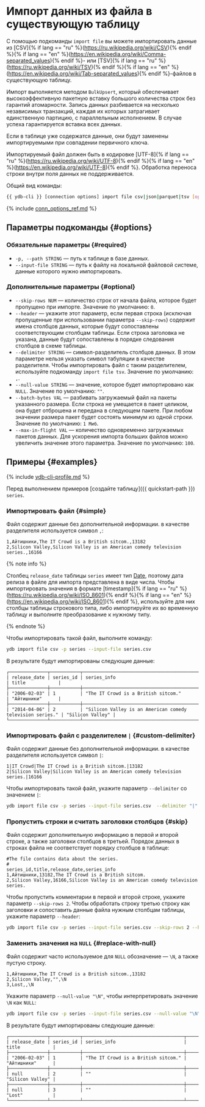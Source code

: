 # Импорт данных из файла в существующую таблицу

С помощью подкоманды `import file` вы можете импортировать данные из [CSV]{% if lang == "ru" %}(https://ru.wikipedia.org/wiki/CSV){% endif %}{% if lang == "en" %}(https://en.wikipedia.org/wiki/Comma-separated_values){% endif %}- или [TSV]{% if lang == "ru" %}(https://ru.wikipedia.org/wiki/TSV){% endif %}{% if lang == "en" %}(https://en.wikipedia.org/wiki/Tab-separated_values){% endif %}-файлов в существующую таблицу.

Импорт выполняется методом `BulkUpsert`, который обеспечивает высокоэффективную пакетную вставку большого количества строк без гарантий атомарности. Запись данных разбивается на несколько независимых транзакций, каждая их которых затрагивает единственную партицию, с параллельным исполнением. В случае успеха гарантируется вставка всех данных.

Если в таблице уже содержатся данные, они будут заменены импортируемыми при совпадении первичного ключа.

Импортируемый файл должен быть в кодировке [UTF-8]{% if lang == "ru" %}(https://ru.wikipedia.org/wiki/UTF-8){% endif %}{% if lang == "en" %}(https://en.wikipedia.org/wiki/UTF-8){% endif %}. Обработка переноса строки внутри поля данных не поддерживается.

Общий вид команды:

```bash
{{ ydb-cli }} [connection options] import file csv|json|parquet|tsv [options]
```

{% include [conn_options_ref.md](../../commands/_includes/conn_options_ref.md) %}

## Параметры подкоманды {#options}

### Обязательные параметры {#required}

* `-p, --path STRING` — путь к таблице в базе данных.
* `--input-file STRING` — путь к файлу на локальной файловой системе, данные которого нужно импортировать.

### Дополнительные параметры {#optional}

* `--skip-rows NUM` — количество строк от начала файла, которое будет пропущено при импорте. Значение по умолчанию: `0`.
* `--header` — укажите этот параметр, если первая строка (исключая пропущенные при использовании параметра `--skip-rows`) содержит имена столбцов данных, которые будут сопоставлены соответствующим столбцам таблицы. Если строка заголовка не указана, данные будут сопоставлены в порядке следования столбцов в схеме таблицы.
* `--delimiter STRING` — символ-разделитель столбцов данных. В этом параметре нельзя указать символ табуляции в качестве разделителя. Чтобы импортировать файл с таким разделителем, используйте подкоманду `import file tsv`. Значение по умолчанию: `,`.
* `--null-value STRING` — значение, которое будет импортировано как `NULL`. Значение по умолчанию: `""`.
* `--batch-bytes VAL` — разбивать загружаемый файл на пакеты указанного размера. Если строка не умещается в пакет целиком, она будет отброшена и передана в следующем пакете. При любом значении размера пакет будет состоять минимум из одной строки. Значение по умолчанию: `1 Миб`.
* `--max-in-flight VAL` — количество одновременно загружаемых пакетов данных. Для ускорения импорта больших файлов можно увеличить значение этого параметра. Значение по умолчанию: `100`.

## Примеры {#examples}

{% include [ydb-cli-profile.md](../../../../_includes/ydb-cli-profile.md) %}

Перед выполнением примеров [создайте таблицу]({{ quickstart-path }}) `series`.

### Импортировать файл {#simple}

Файл содержит данные без дополнительной информации. в качестве разделителя используется символ `,`:

```text
1,Айтишники,The IT Crowd is a British sitcom.,13182
2,Silicon Valley,Silicon Valley is an American comedy television series.,16166
```

{% note info %}

Столбец `release_date` таблицы `series` имеет тип [Date](../../../../yql/reference/types/primitive.md#datetime), поэтому дата релиза в файле для импорта представлена в виде числа. Чтобы импортировать значения в формате [timestamp]{% if lang == "ru" %}(https://ru.wikipedia.org/wiki/ISO_8601){% endif %}{% if lang == "en" %}(https://en.wikipedia.org/wiki/ISO_8601){% endif %}, используйте для них столбцы таблицы строкового типа, либо импортируйте их во временную таблицу и выполните преобразование к нужному типу.

{% endnote %}

Чтобы импортировать такой файл, выполните команду:

```bash
ydb import file csv -p series --input-file series.csv
```

В результате будут импортированы следующие данные:

```text
┌──────────────┬───────────┬───────────────────────────────────────────────────────────┬──────────────────┐
| release_date | series_id | series_info                                               | title            |
├──────────────┼───────────┼───────────────────────────────────────────────────────────┼──────────────────┤
| "2006-02-03" | 1         | "The IT Crowd is a British sitcom."                       | "Айтишники"      |
├──────────────┼───────────┼───────────────────────────────────────────────────────────┼──────────────────┤
| "2014-04-06" | 2         | "Silicon Valley is an American comedy television series." | "Silicon Valley" |
└──────────────┴───────────┴───────────────────────────────────────────────────────────┴──────────────────┘
```

### Импортировать файл с разделителем `|` {#custom-delimiter}

Файл содержит данные без дополнительной информации. в качестве разделителя используется символ `|`:

```text
1|IT Crowd|The IT Crowd is a British sitcom.|13182
2|Silicon Valley|Silicon Valley is an American comedy television series.|16166
```

Чтобы импортировать такой файл, укажите параметр `--delimiter` со значением `|`:

```bash
ydb import file csv -p series --input-file series.csv  --delimiter "|"
```

### Пропустить строки и считать заголовки столбцов {#skip}

Файл содержит дополнительную информацию в первой и второй строке, а также заголовки столбцов в третьей. Порядок данных в строках файла не соответствует порядку столбцов в таблице:

```text
#The file contains data about the series.
#
series_id,title,release_date,series_info
1,Айтишники,13182,The IT Crowd is a British sitcom.
2,Silicon Valley,16166,Silicon Valley is an American comedy television series.
```

Чтобы пропустить комментарии в первой и второй строке, укажите параметр `--skip-rows 2`. Чтобы обработать строку третью строку как заголовки и сопоставить данные файла нужным столбцам таблицы, укажите параметр `--header`:

```bash
ydb import file csv -p series --input-file series.csv --skip-rows 2 --header
```

### Заменить значения на `NULL` {#replace-with-null}

Файл содержит часто используемое для `NULL` обозначение — `\N`, а также пустую строку.

```text
1,Айтишники,The IT Crowd is a British sitcom.,13182
2,Silicon Valley,"",\N
3,Lost,,\N
```

Укажите параметр `--null-value "\N"`, чтобы интерпретировать значение `\N` как `NULL`:

```bash
ydb import file csv -p series --input-file series.csv --null-value "\N"
```

В результате будут импортированы следующие данные:

```text
┌──────────────┬───────────┬─────────────────────────────────────┬──────────────────┐
| release_date | series_id | series_info                         | title            |
├──────────────┼───────────┼─────────────────────────────────────┼──────────────────┤
| "2006-02-03" | 1         | "The IT Crowd is a British sitcom." | "Айтишники"      |
├──────────────┼───────────┼─────────────────────────────────────┼──────────────────┤
| null         | 2         | ""                                  | "Silicon Valley" |
├──────────────┼───────────┼─────────────────────────────────────┼──────────────────┤
| null         | 3         | ""                                  | "Lost"           |
└──────────────┴───────────┴─────────────────────────────────────┴──────────────────┘
```
